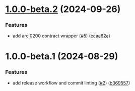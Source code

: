 # [1.0.0-beta.2](https://github.com/agoralabs-sh/kibisis-mobile-app/compare/v1.0.0-beta.1...v1.0.0-beta.2) (2024-09-26)


### Features

* add arc 0200 contract wrapper ([#5](https://github.com/agoralabs-sh/kibisis-mobile-app/issues/5)) ([ecaa62a](https://github.com/agoralabs-sh/kibisis-mobile-app/commit/ecaa62add7dd84e009597148c21dc627eac7e39a))

# 1.0.0-beta.1 (2024-08-29)


### Features

* add release workflow and commit linting ([#2](https://github.com/agoralabs-sh/kibisis-mobile-app/issues/2)) ([b369557](https://github.com/agoralabs-sh/kibisis-mobile-app/commit/b3695571f19a6f39325b882a46fd390bdfe99c00))
